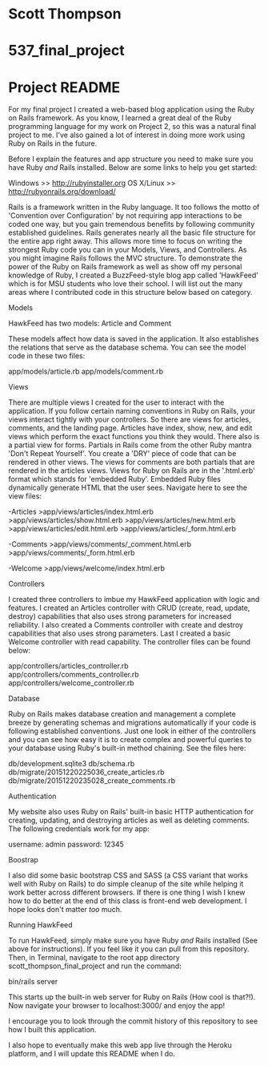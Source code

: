 # Scott Thompson
# 537_final_project
# Project README

For my final project I created a web-based blog application using the Ruby on Rails framework. As you know, I learned a great deal of the Ruby programming language for my work on Project 2, so this was a natural final project to me. I've also gained a lot of interest in doing more work using Ruby on Rails in the future. 


Before I explain the features and app structure you need to make sure you have Ruby *and* Rails installed. Below are some links to help you get started:

Windows >> http://rubyinstaller.org
OS X/Linux >> http://rubyonrails.org/download/

Rails is a framework written in the Ruby language. It too follows the motto of 'Convention over Configuration' by not requiring app interactions to be coded one way, but you gain tremendous benefits by following community established guidelines. Rails generates nearly all the basic file structure for the entire app right away. This allows more time to focus on writing the strongest Ruby code you can in your Models, Views, and Controllers. As you might imagine Rails follows the MVC structure. To demonstrate the power of the Ruby on Rails framework as well as show off my personal knowledge of Ruby, I created a BuzzFeed-style blog app called 'HawkFeed' which is for MSU students who love their school. I will list out the many areas where I contributed code in this structure below based on category.

Models

HawkFeed has two models: Article and Comment

These models affect how data is saved in the application. It also establishes the relations that serve as the database schema. You can see the model code in these two files:

  app/models/article.rb
  app/models/comment.rb

Views

There are multiple views I created for the user to interact with the application. If you follow certain naming conventions in Ruby on Rails, your views interact tightly with your controllers. So there are views for articles, comments, and the landing page. Articles have index, show, new, and edit views which perform the exact functions you think they would. There also is a partial view for forms. Partials in Rails come from the other Ruby mantra 'Don't Repeat Yourself'. You create a 'DRY' piece of code that can be rendered in other views. The views for comments are both partials that are rendered in the articles views. Views for Ruby on Rails are in the '.html.erb' format which stands for 'embedded Ruby'. Embedded Ruby files dynamically generate HTML that the user sees. Navigate here to see the view files:

  -Articles
    >app/views/articles/index.html.erb
    >app/views/articles/show.html.erb
    >app/views/articles/new.html.erb
    >app/views/articles/edit.html.erb
    >app/views/articles/_form.html.erb
    
  -Comments
    >app/views/comments/_comment.html.erb
    >app/views/comments/_form.html.erb
  
  -Welcome
    >app/views/welcome/index.html.erb

Controllers

I created three controllers to imbue my HawkFeed application with logic and features. I created an Articles controller with CRUD (create, read, update, destroy) capabilities that also uses strong parameters for increased reliability. I also created a Comments controller with create and destroy capabilities that also uses strong parameters. Last I created a basic Welcome controller with read capability. The controller files can be found below:

  app/controllers/articles_controller.rb
  app/controllers/comments_controller.rb
  app/controllers/welcome_controller.rb

Database

Ruby on Rails makes database creation and management a complete breeze by generating schemas and migrations automatically if your code is following established conventions. Just one look in either of the controllers and you can see how easy it is to create complex and powerful queries to your database using Ruby's built-in method chaining. See the files here:

  db/development.sqlite3
  db/schema.rb
  db/migrate/20151220225036_create_articles.rb
  db/migrate/20151220235028_create_comments.rb

Authentication

My website also uses Ruby on Rails' built-in basic HTTP authentication for creating, updating, and destroying articles as well as deleting comments. The following credentials work for my app:

  username: admin
  password: 12345
  
Boostrap

I also did some basic bootstrap CSS and SASS (a CSS variant that works well with Ruby on Rails) to do simple cleanup of the site while helping it work better across different browsers. If there is one thing I wish I knew how to do better at the end of this class is front-end web development. I hope looks don't matter *too* much.

Running HawkFeed

To run HawkFeed, simply make sure you have Ruby *and* Rails installed (See above for instructions). If you feel like it you can pull from this repository. Then, in Terminal, navigate to the root app directory scott_thompson_final_project and run the command:

  bin/rails server
  
This starts up the built-in web server for Ruby on Rails (How cool is that?!). Now navigate your browser to localhost:3000/ and enjoy the app!

I encourage you to look through the commit history of this repository to see how I built this application. 

I also hope to eventually make this web app live through the Heroku platform, and I will update this README when I do.
